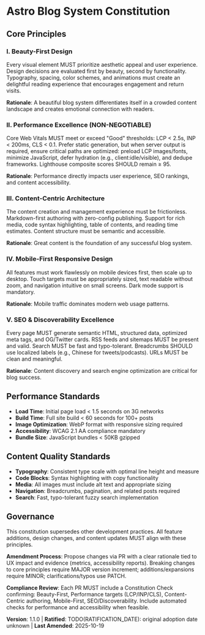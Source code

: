 <!--
  Sync Impact Report:
  Version change: 1.0.0 → 1.1.0
  Modified principles:
    - II. Performance Excellence → clarified metrics (FID→INP), Astro server output & hydration strategy
    - V. SEO & Discoverability Excellence → clarified sitemap, RSS, OG, Chinese labels for breadcrumbs
  Added sections:
    - Governance: Versioning policy elaboration (SemVer for constitution), PR compliance checklist
  Removed sections:
    - None
  Templates requiring updates:
    ✅ Updated: .specify/templates/plan-template.md (Constitution Check wording aligned)
    ✅ Updated: .specify/templates/spec-template.md (mandatory sections unchanged; no update required)
    ✅ Updated: .specify/templates/tasks-template.md (no constitution coupling; left as-is)
  Follow-up TODOs:
    - TODO(RATIFICATION_DATE): If original adoption pre-dates 2025-10-13, replace with true date
-->

# Astro Blog System Constitution

## Core Principles

### I. Beauty-First Design
Every visual element MUST prioritize aesthetic appeal and user experience. Design decisions are evaluated first by beauty, second by functionality. Typography, spacing, color schemes, and animations must create an delightful reading experience that encourages engagement and return visits.

**Rationale**: A beautiful blog system differentiates itself in a crowded content landscape and creates emotional connection with readers.

### II. Performance Excellence (NON-NEGOTIABLE)
Core Web Vitals MUST meet or exceed "Good" thresholds: LCP < 2.5s, INP < 200ms, CLS < 0.1. Prefer static generation, but when server output is required, ensure critical paths are optimized: preload LCP images/fonts, minimize JavaScript, defer hydration (e.g., client:idle/visible), and dedupe frameworks. Lighthouse composite scores SHOULD remain ≥ 95.

**Rationale**: Performance directly impacts user experience, SEO rankings, and content accessibility.

### III. Content-Centric Architecture
The content creation and management experience must be frictionless. Markdown-first authoring with zero-config publishing. Support for rich media, code syntax highlighting, table of contents, and reading time estimates. Content structure must be semantic and accessible.

**Rationale**: Great content is the foundation of any successful blog system.

### IV. Mobile-First Responsive Design
All features must work flawlessly on mobile devices first, then scale up to desktop. Touch targets must be appropriately sized, text readable without zoom, and navigation intuitive on small screens. Dark mode support is mandatory.

**Rationale**: Mobile traffic dominates modern web usage patterns.

### V. SEO & Discoverability Excellence
Every page MUST generate semantic HTML, structured data, optimized meta tags, and OG/Twitter cards. RSS feeds and sitemaps MUST be present and valid. Search MUST be fast and typo-tolerant. Breadcrumbs SHOULD use localized labels (e.g., Chinese for tweets/podcasts). URLs MUST be clean and meaningful.

**Rationale**: Content discovery and search engine optimization are critical for blog success.

## Performance Standards

- **Load Time**: Initial page load < 1.5 seconds on 3G networks
- **Build Time**: Full site build < 60 seconds for 100+ posts
- **Image Optimization**: WebP format with responsive sizing required
- **Accessibility**: WCAG 2.1 AA compliance mandatory
- **Bundle Size**: JavaScript bundles < 50KB gzipped

## Content Quality Standards

- **Typography**: Consistent type scale with optimal line height and measure
- **Code Blocks**: Syntax highlighting with copy functionality
- **Media**: All images must include alt text and appropriate sizing
- **Navigation**: Breadcrumbs, pagination, and related posts required
- **Search**: Fast, typo-tolerant fuzzy search implementation

## Governance

This constitution supersedes other development practices. All feature additions, design changes, and content updates MUST align with these principles.

**Amendment Process**: Propose changes via PR with a clear rationale tied to UX impact and evidence (metrics, accessibility reports). Breaking changes to core principles require MAJOR version increment; additions/expansions require MINOR; clarifications/typos use PATCH.

**Compliance Review**: Each PR MUST include a Constitution Check confirming: Beauty-First, Performance targets (LCP/INP/CLS), Content-Centric authoring, Mobile-First, SEO/Discoverability. Include automated checks for performance and accessibility when feasible.

**Version**: 1.1.0 | **Ratified**: TODO(RATIFICATION_DATE): original adoption date unknown | **Last Amended**: 2025-10-19